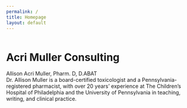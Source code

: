 ```yaml
---
permalink: /
title: Homepage
layout: default
---
```


<img class="profile-img editable" data-interchange="
[/assets/img/profile.jpg, small], [/assets/img/profile@2x.jpg, retina]
">

<h1 class="editable">Acri Muller Consulting</h1>
<span class="subheading editable">Allison Acri Muller, Pharm. D, D.ABAT</span>

<div class="editable">
Dr. Allison Muller is a board-certified toxicologist and a Pennsylvania-registered pharmacist, with over 20 years’ experience at The Children’s Hospital of Philadelphia and the University of Pennsylvania in teaching, writing, and clinical practice.
</div>
